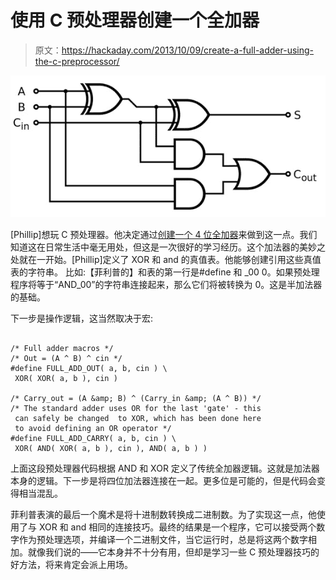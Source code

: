 # 使用 C 预处理器创建一个全加器

> 原文：<https://hackaday.com/2013/10/09/create-a-full-adder-using-the-c-preprocessor/>

![Full_Adder](img/7fb12d187e5d05abf81e842b6f88f34b.png)

[Phillip]想玩 C 预处理器。他决定通过[创建一个 4 位全加器](http://www.philliplarkson.com/blog/abusing-the-c-preprocessor-writing-a-4-bit-adder)来做到这一点。我们知道这在日常生活中毫无用处，但这是一次很好的学习经历。这个加法器的美妙之处就在一开始。[Phillip]定义了 XOR 和 and 的真值表。他能够创建引用这些真值表的字符串。
比如:【菲利普的】和表的第一行是#define 和 _00 0。如果预处理程序将等于“AND_00”的字符串连接起来，那么它们将被转换为 0。这是半加法器的基础。

下一步是操作逻辑，这当然取决于宏:

```

/* Full adder macros */
/* Out = (A ^ B) ^ cin */
#define FULL_ADD_OUT( a, b, cin ) \
 XOR( XOR( a, b ), cin )

/* Carry_out = (A &amp; B) ^ (Carry_in &amp; (A ^ B)) */
/* The standard adder uses OR for the last 'gate' - this
 can safely be changed  to XOR, which has been done here
 to avoid defining an OR operator */
#define FULL_ADD_CARRY( a, b, cin ) \
 XOR( AND( XOR( a, b ), cin ), AND( a, b ) )

```

上面这段预处理器代码根据 AND 和 XOR 定义了传统全加器逻辑。这就是加法器本身的逻辑。下一步是将四位加法器连接在一起。更多位是可能的，但是代码会变得相当混乱。

菲利普表演的最后一个魔术是将十进制数转换成二进制数。为了实现这一点，他使用了与 XOR 和 and 相同的连接技巧。最终的结果是一个程序，它可以接受两个数字作为预处理选项，并编译一个二进制文件，当它运行时，总是将这两个数字相加。就像我们说的——它本身并不十分有用，但却是学习一些 C 预处理器技巧的好方法，将来肯定会派上用场。